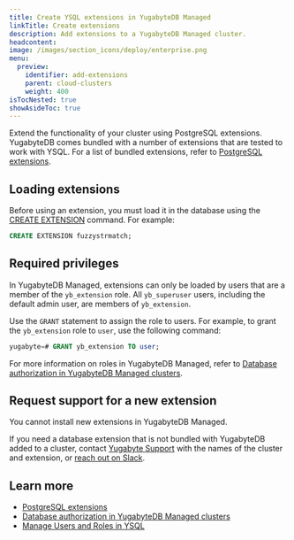 ```yaml
---
title: Create YSQL extensions in YugabyteDB Managed
linkTitle: Create extensions
description: Add extensions to a YugabyteDB Managed cluster.
headcontent:
image: /images/section_icons/deploy/enterprise.png
menu:
  preview:
    identifier: add-extensions
    parent: cloud-clusters
    weight: 400
isTocNested: true
showAsideToc: true
---
```


Extend the functionality of your cluster using PostgreSQL extensions. YugabyteDB comes bundled with a number of extensions that are tested to work with YSQL. For a list of bundled extensions, refer to [PostgreSQL extensions](../../../explore/ysql-language-features/pg-extensions/).

## Loading extensions

Before using an extension, you must load it in the database using the [CREATE EXTENSION](../../../api/ysql/the-sql-language/statements/ddl_create_extension/) command. For example:

```sql
CREATE EXTENSION fuzzystrmatch;
```

## Required privileges

In YugabyteDB Managed, extensions can only be loaded by users that are a member of the `yb_extension` role. All `yb_superuser` users, including the default admin user, are members of `yb_extension`.

Use the `GRANT` statement to assign the role to users. For example, to grant the `yb_extension` role to `user`, use the following command:

```sql
yugabyte=# GRANT yb_extension TO user;
```

For more information on roles in YugabyteDB Managed, refer to [Database authorization in YugabyteDB Managed clusters](../../cloud-secure-clusters/cloud-users/).

## Request support for a new extension

You cannot install new extensions in YugabyteDB Managed.

If you need a database extension that is not bundled with YugabyteDB added to a cluster, contact [Yugabyte Support](https://support.yugabyte.com/hc/en-us/requests/new?ticket_form_id=360003113431) with the names of the cluster and extension, or [reach out on Slack](https://yugabyte-db.slack.com/).

## Learn more

- [PostgreSQL extensions](../../../explore/ysql-language-features/pg-extensions/)
- [Database authorization in YugabyteDB Managed clusters](../../cloud-secure-clusters/cloud-users/)
- [Manage Users and Roles in YSQL](../../../secure/authorization/create-roles/)
